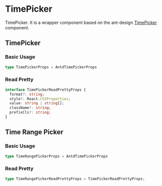 # TimePicker

TimePicker. It is a wrapper component based on the ant-design [TimePicker](https://ant.design/components/time-picker) component.

## TimePicker

### Basic Usage

```ts
type TimePickerProps = AntdTimePickerProps
```

<code src="./demos/new-demos/time.tsx"></code>

### Read Pretty

```ts
interface TimePickerReadPrettyProps {
  format?: string;
  style?: React.CSSProperties;
  value: string | string[];
  className?: string;
  prefixCls?: string;
}
```

<code src="./demos/new-demos/time-read-pretty.tsx"></code>

## Time Range Picker

### Basic Usage

```ts
type TimeRangePickerProps = AntdTimePickerProps
```

<code src="./demos/new-demos/time-range.tsx"></code>

### Read Pretty

```ts
type TimeRangePickerReadPrettyProps = TimePickerReadPrettyProps;
```

<code src="./demos/new-demos/time-range-read-pretty.tsx"></code>
